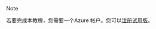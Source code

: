 ﻿> [!NOTE]
> 若要完成本教程，您需要一个Azure 帐户。您可以<a href="https://www.azure.cn/pricing/1rmb-trial/" target="_blank">注册试用版</a>。
<!--HONumber=41-->
